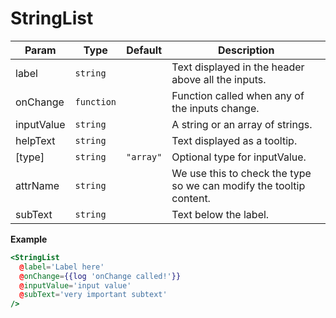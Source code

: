 # StringList

| Param      | Type                  | Default                        | Description                                                         |
| ---------- | --------------------- | ------------------------------ | ------------------------------------------------------------------- |
| label      | <code>string</code>   |                                | Text displayed in the header above all the inputs.                  |
| onChange   | <code>function</code> |                                | Function called when any of the inputs change.                      |
| inputValue | <code>string</code>   |                                | A string or an array of strings.                                    |
| helpText   | <code>string</code>   |                                | Text displayed as a tooltip.                                        |
| [type]     | <code>string</code>   | <code>&quot;array&quot;</code> | Optional type for inputValue.                                       |
| attrName   | <code>string</code>   |                                | We use this to check the type so we can modify the tooltip content. |
| subText    | <code>string</code>   |                                | Text below the label.                                               |

**Example**

```hbs preview-template
<StringList
  @label='Label here'
  @onChange={{log 'onChange called!'}}
  @inputValue='input value'
  @subText='very important subtext'
/>
```
